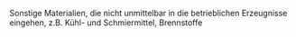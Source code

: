 Sonstige Materialien, die nicht unmittelbar in die betrieblichen Erzeugnisse eingehen, z.B. Kühl- und Schmiermittel, Brennstoffe